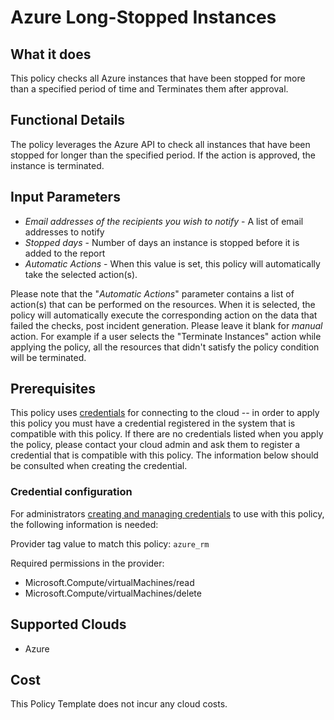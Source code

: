 # Azure Long-Stopped Instances

## What it does

This policy checks all Azure instances that have been stopped for more than a specified period of time and Terminates them after approval.

## Functional Details

The policy leverages the Azure API to check all instances that have been stopped for longer than the specified period. If the action is approved, the instance is terminated.

## Input Parameters

- *Email addresses of the recipients you wish to notify* - A list of email addresses to notify
- *Stopped days* - Number of days an instance is stopped before it is added to the report
- *Automatic Actions* - When this value is set, this policy will automatically take the selected action(s).

Please note that the "*Automatic Actions*" parameter contains a list of action(s) that can be performed on the resources. When it is selected, the policy will automatically execute the corresponding action on the data that failed the checks, post incident generation. Please leave it blank for *manual* action.
For example if a user selects the "Terminate Instances" action while applying the policy, all the resources that didn't satisfy the policy condition will be terminated.

## Prerequisites

This policy uses [credentials](https://docs.rightscale.com/policies/users/guides/credential_management.html) for connecting to the cloud -- in order to apply this policy you must have a credential registered in the system that is compatible with this policy. If there are no credentials listed when you apply the policy, please contact your cloud admin and ask them to register a credential that is compatible with this policy. The information below should be consulted when creating the credential.

### Credential configuration

For administrators [creating and managing credentials](https://docs.rightscale.com/policies/users/guides/credential_management.html) to use with this policy, the following information is needed:

Provider tag value to match this policy: `azure_rm`

Required permissions in the provider:

- Microsoft.Compute/virtualMachines/read
- Microsoft.Compute/virtualMachines/delete

## Supported Clouds

- Azure

## Cost

This Policy Template does not incur any cloud costs.

